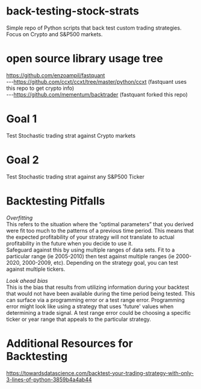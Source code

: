 # back-testing-stock-strats
Simple repo of Python scripts that back test custom trading strategies. Focus on Crypto and S&amp;P500 markets.

# open source library usage tree
https://github.com/enzoampil/fastquant  
---https://github.com/ccxt/ccxt/tree/master/python/ccxt (fastquant uses this repo to get crypto info)  
---https://github.com/mementum/backtrader (fastquant forked this repo)

# Goal 1
Test Stochastic trading strat against Crypto markets  

# Goal 2
Test Stochastic trading strat against any S&P500 Ticker  

# Backtesting Pitfalls
*Overfitting*  
This refers to the situation where the “optimal parameters” that you derived were fit too much to the patterns of a previous time period. This means that the expected profitability of your strategy will not translate to actual profitability in the future when you decide to use it.  
Safeguard against this by using multiple ranges of data sets. Fit to a particular range (ie 2005-2010) then test against multiple ranges (ie 2000-2020, 2000-2009, etc). Depending on the strategy goal, you can test against multiple tickers.

*Look ahead bias*  
This is the bias that results from utilizing information during your backtest that would not have been available during the time period being tested.
This can surface via a programming error or a test range error. Programming error might look like using a strategy that uses 'future' values when determining a trade signal. A test range error could be choosing a specific ticker or year range that appeals to the particular strategy.  

# Additional Resources for Backtesting
https://towardsdatascience.com/backtest-your-trading-strategy-with-only-3-lines-of-python-3859b4a4ab44
